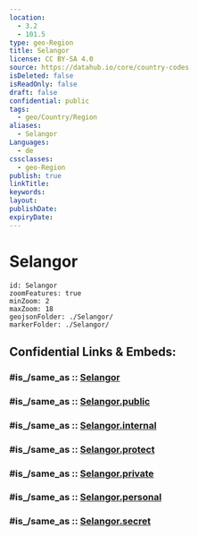 ```yaml
---
location:
  - 3.2
  - 101.5
type: geo-Region
title: Selangor
license: CC BY-SA 4.0
source: https://datahub.io/core/country-codes
isDeleted: false
isReadOnly: false
draft: false
confidential: public
tags:
  - geo/Country/Region
aliases:
  - Selangor
Languages:
  - de
cssclasses:
  - geo-Region
publish: true
linkTitle:
keywords:
layout:
publishDate:
expiryDate:
---
```


# Selangor

```leaflet
id: Selangor
zoomFeatures: true 
minZoom: 2 
maxZoom: 18
geojsonFolder: ./Selangor/
markerFolder: ./Selangor/
```


## Confidential Links & Embeds: 

### #is_/same_as :: [Selangor](/_Standards/Earth/Continent/Asia/Asia~South~East/Malay_Archipelago/Malaysia/States~Malaysia/Selangor.md) 

### #is_/same_as :: [Selangor.public](/_public/Earth/Continent/Asia/Asia~South~East/Malay_Archipelago/Malaysia/States~Malaysia/Selangor.public.md) 

### #is_/same_as :: [Selangor.internal](/_internal/Earth/Continent/Asia/Asia~South~East/Malay_Archipelago/Malaysia/States~Malaysia/Selangor.internal.md) 

### #is_/same_as :: [Selangor.protect](/_protect/Earth/Continent/Asia/Asia~South~East/Malay_Archipelago/Malaysia/States~Malaysia/Selangor.protect.md) 

### #is_/same_as :: [Selangor.private](/_private/Earth/Continent/Asia/Asia~South~East/Malay_Archipelago/Malaysia/States~Malaysia/Selangor.private.md) 

### #is_/same_as :: [Selangor.personal](/_personal/Earth/Continent/Asia/Asia~South~East/Malay_Archipelago/Malaysia/States~Malaysia/Selangor.personal.md) 

### #is_/same_as :: [Selangor.secret](/_secret/Earth/Continent/Asia/Asia~South~East/Malay_Archipelago/Malaysia/States~Malaysia/Selangor.secret.md)

